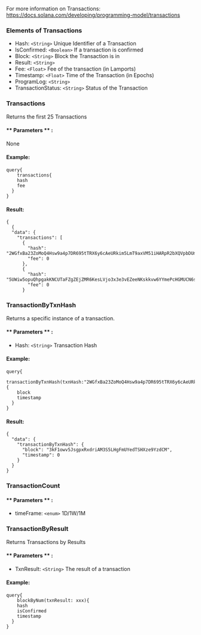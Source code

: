 For more information on Transactions: https://docs.solana.com/developing/programming-model/transactions

### Elements of Transactions
* Hash: `<String>` Unique Identifier of a Transaction
* IsConfirmed: `<Boolean>` If a transaction is confirmed
* Block: `<String>` Block the Transaction is in
* Result: `<String>` 
* Fee: `<Float>` Fee of the transaction (in Lamports)
* Timestamp: `<Float>` Time of the Transaction (in Epochs)
* ProgramLog: `<String>` 
* TransactionStatus: `<String>` Status of the Transaction 

### Transactions
Returns the first 25 Transactions 


#### ** Parameters ** : 

None

#### Example:
```
query{
	transactions{
    hash
    fee
  }
}
```

#### Result:
```
{
  {
  "data": {
    "transactions": [
      {
        "hash": "2WGfxBa23ZoMoQ4Hsw9a4p7DR695tTRX6y6cAeURkim5LmT9axVM51iHARpR2bXQVpbDUmvAxcLqGAFK453sfwxo",
        "fee": 0
      },
      {
        "hash": "5UWiw5opuQhpgakKNCUTaFZgZEjZMR6KesLVjo3x3e3vEZeeNKskkvw6YYmePcHGMUCN6soLgKfnVeA3mFzz5nnj",
        "fee": 0
      }
```

### TransactionByTxnHash
Returns a specific instance of a transaction.

#### ** Parameters ** : 
* Hash: `<String>` Transaction Hash 

#### Example:
```
query{
	transactionByTxnHash(txnHash:"2WGfxBa23ZoMoQ4Hsw9a4p7DR695tTRX6y6cAeURkim5LmT9axVM51iHARpR2bXQVpbDUmvAxcLqGAFK453sfwxo"){
    block
    timestamp
  }
}
```

#### Result:
```
{
  "data": {
    "transactionByTxnHash": {
      "block": "3kF1owv5JsgpxRxdriAM3S5LHgFmUYedTSHXze9YzdCM",
      "timestamp": 0
    }
  }
}
```

### TransactionCount

#### ** Parameters ** : 
* timeFrame: `<enum>` 1D/1W/1M




### TransactionByResult
Returns Transactions by Results

#### ** Parameters ** : 
* TxnResult: `<String>` The result of a transaction 

#### Example:
```
query{
	blockByNum(txnResult: xxx){
    hash
    isConfirmed
    timestamp
  }
}
```




